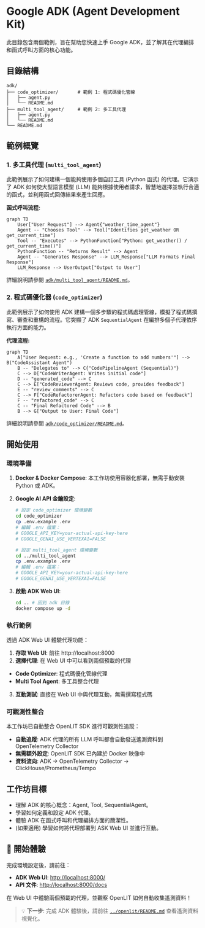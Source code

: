 # Google ADK (Agent Development Kit)

此目錄包含兩個範例，旨在幫助您快速上手 Google ADK，並了解其在代理編排和函式呼叫方面的核心功能。

## 目錄結構

```
adk/
├── code_optimizer/       # 範例 1: 程式碼優化管線
│   ├── agent.py
│   └── README.md
├── multi_tool_agent/     # 範例 2: 多工具代理
│   ├── agent.py
│   └── README.md
└── README.md             
```

## 範例概覽

### 1. 多工具代理 (`multi_tool_agent`)

此範例展示了如何建構一個能夠使用多個自訂工具 (Python 函式) 的代理。它演示了 ADK 如何使大型語言模型 (LLM) 能夠根據使用者請求，智慧地選擇並執行合適的函式，並利用函式回傳結果來產生回應。

**函式呼叫流程:**

```mermaid
graph TD
    User["User Request"] --> Agent{"weather_time_agent"}
    Agent -- "Chooses Tool" --> Tool["Identifies get_weather OR get_current_time"]
    Tool -- "Executes" --> PythonFunction["Python: get_weather() / get_current_time()"]
    PythonFunction -- "Returns Result" --> Agent
    Agent -- "Generates Response" --> LLM_Response["LLM Formats Final Response"]
    LLM_Response --> UserOutput["Output to User"]
```

詳細說明請參閱 [`adk/multi_tool_agent/README.md`](./multi_tool_agent/README.md)。


### 2. 程式碼優化器 (`code_optimizer`)

此範例展示了如何使用 ADK 建構一個多步驟的程式碼處理管線，模擬了程式碼撰寫、審查和重構的流程。它突顯了 ADK `SequentialAgent` 在編排多個子代理依序執行方面的能力。

**代理流程:**

```mermaid
graph TD
    A["User Request: e.g., 'Create a function to add numbers'"] --> B("CodeAssistant Agent")
    B -- "Delegates to" --> C{"CodePipelineAgent (Sequential)"}
    C --> D["CodeWriterAgent: Writes initial code"]
    D -- "generated_code" --> C
    C --> E["CodeReviewerAgent: Reviews code, provides feedback"]
    E -- "review_comments" --> C
    C --> F["CodeRefactorerAgent: Refactors code based on feedback"]
    F -- "refactored_code" --> C
    C -- "Final Refactored Code" --> B
    B --> G["Output to User: Final Code"]
```

詳細說明請參閱 [`adk/code_optimizer/README.md`](./code_optimizer/README.md)。

## 開始使用

### 環境準備

1.  **Docker & Docker Compose**: 本工作坊使用容器化部署，無需手動安裝 Python 或 ADK。

2.  **Google AI API 金鑰設定**: 
    ```bash
    # 設定 code_optimizer 環境變數
    cd code_optimizer
    cp .env.example .env
    # 編輯 .env 檔案：
    # GOOGLE_API_KEY=your-actual-api-key-here
    # GOOGLE_GENAI_USE_VERTEXAI=FALSE
    
    # 設定 multi_tool_agent 環境變數  
    cd ../multi_tool_agent
    cp .env.example .env
    # 編輯 .env 檔案：
    # GOOGLE_API_KEY=your-actual-api-key-here
    # GOOGLE_GENAI_USE_VERTEXAI=FALSE
    ```

3.  **啟動 ADK Web UI**:
    ```bash
    cd .. # 回到 adk 目錄
    docker compose up -d
    ```

### 執行範例

透過 ADK Web UI 體驗代理功能：

1.  **存取 Web UI**: 前往 http://localhost:8000
2.  **選擇代理**: 在 Web UI 中可以看到兩個預載的代理
   - **Code Optimizer**: 程式碼優化管線代理
   - **Multi Tool Agent**: 多工具整合代理
3.  **互動測試**: 直接在 Web UI 中與代理互動，無需撰寫程式碼

### 可觀測性整合

本工作坊已自動整合 OpenLIT SDK 進行可觀測性追蹤：

*   **自動追蹤**: ADK 代理的所有 LLM 呼叫都會自動發送遙測資料到 OpenTelemetry Collector
*   **無需額外設定**: OpenLIT SDK 已內建於 Docker 映像中
*   **資料流向**: ADK → OpenTelemetry Collector → ClickHouse/Prometheus/Tempo

## 工作坊目標

*   理解 ADK 的核心概念：Agent, Tool, SequentialAgent。
*   學習如何定義和設定 ADK 代理。
*   體驗 ADK 在函式呼叫和代理編排方面的簡潔性。
*   (如果適用) 學習如何將代理部署到 ASK Web UI 並進行互動。

## 🚀 開始體驗

完成環境設定後，請前往：

*   **ADK Web UI**: [http://localhost:8000/](http://localhost:8000/)
*   **API 文件**: [http://localhost:8000/docs](http://localhost:8000/docs)

在 Web UI 中體驗兩個預載的代理，並觀察 OpenLIT 如何自動收集遙測資料！

> 💡 **下一步**: 完成 ADK 體驗後，請前往 [`../openlit/README.md`](../openlit/README.md) 查看遙測資料視覺化。
